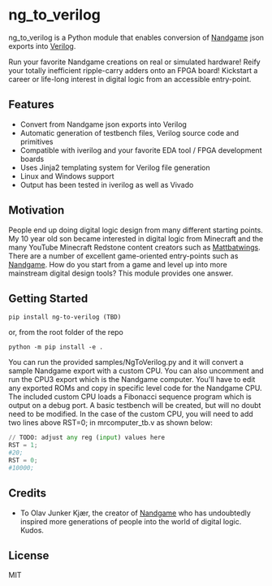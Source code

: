 # ng_to_verilog

ng_to_verilog is a Python module that enables conversion of [Nandgame](https://nandgame.com/) json exports into [Verilog](https://standards.ieee.org/ieee/1364/2051/).

Run your favorite Nandgame creations on real or simulated hardware! Reify your totally inefficient ripple-carry adders onto an FPGA board! Kickstart a career or life-long interest in digital logic from an accessible entry-point.

## Features

- Convert from Nandgame json exports into Verilog
- Automatic generation of testbench files, Verilog source code and primitives
- Compatible with iverilog and your favorite EDA tool / FPGA development boards
- Uses Jinja2 templating system for Verilog file generation
- Linux and Windows support
- Output has been tested in iverilog as well as Vivado

## Motivation

People end up doing digital logic design from many different starting points. My 10 year old son became interested in digital logic from Minecraft and the many YouTube Minecraft Redstone content creators such as [Mattbatwings](https://www.youtube.com/@mattbatwings). There are a number of excellent game-oriented entry-points such as [Nandgame](https://nandgame.com/). How do you start from a game and level up into more mainstream digital design tools? This module provides one answer.

## Getting Started

```
pip install ng-to-verilog (TBD)
```

or, from the root folder of the repo

```
python -m pip install -e .
```

You can run the provided samples/NgToVerilog.py and it will convert a sample Nandgame export with a custom CPU. You can also uncomment and run the CPU3 export which is the Nandgame computer. You'll have to edit any exported ROMs and copy in specific level code for the Nandgame CPU. The included custom CPU loads a Fibonacci sequence program which is output on a debug port. A basic testbench will be created, but will no doubt need to be modified. In the case of the custom CPU, you will need to add two lines above RST=0; in mrcomputer_tb.v as shown below:

```python
// TODO: adjust any reg (input) values here
RST = 1;
#20;
RST = 0;
#10000;
```

## Credits
- To Olav Junker Kjær, the creator of [Nandgame](https://nandgame.com/) who has undoubtedly inspired more generations of people into the world of digital logic. Kudos.

## License
MIT
